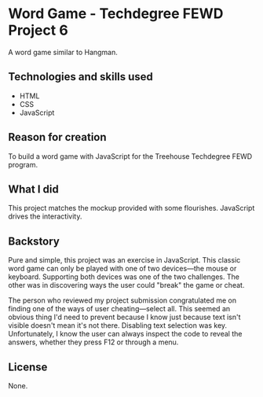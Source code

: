 # Word Game - Techdegree FEWD Project 6

A word game similar to Hangman.  



## Technologies and skills used 

+ HTML
+ CSS
+ JavaScript

## Reason for creation
To build a word game with JavaScript for the Treehouse Techdegree FEWD program.

## What I did

This project matches the mockup provided with some flourishes. JavaScript drives the interactivity.
 
## Backstory

Pure and simple, this project was an exercise in JavaScript. This classic word game can only be played with one of two devices⁠—the mouse or keyboard. Supporting both devices was one of the two challenges. The other was in discovering ways the user could "break" the game or cheat. 

The person who reviewed my project submission congratulated me on finding one of the ways of user cheating—select all. This seemed an obvious thing I'd need to prevent because I know just because text isn't visible doesn't mean it's not there. Disabling text selection was key. Unfortunately, I know the user can always inspect the code to reveal the answers, whether they press F12 or through a menu.

## License
None.
